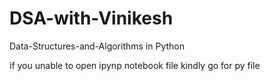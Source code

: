 # DSA-with-Vinikesh
Data-Structures-and-Algorithms in Python

if you unable to open ipynp notebook file kindly go for py file
